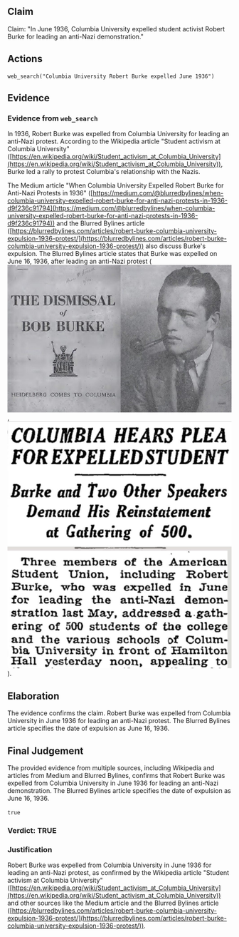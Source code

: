 ## Claim
Claim: "In June 1936, Columbia University expelled student activist Robert Burke for leading an anti-Nazi demonstration."

## Actions
```
web_search("Columbia University Robert Burke expelled June 1936")
```

## Evidence
### Evidence from `web_search`
In 1936, Robert Burke was expelled from Columbia University for leading an anti-Nazi protest. According to the Wikipedia article "Student activism at Columbia University" ([https://en.wikipedia.org/wiki/Student_activism_at_Columbia_University](https://en.wikipedia.org/wiki/Student_activism_at_Columbia_University)), Burke led a rally to protest Columbia's relationship with the Nazis.

The Medium article "When Columbia University Expelled Robert Burke for Anti-Nazi Protests in 1936" ([https://medium.com/@blurredbylines/when-columbia-university-expelled-robert-burke-for-anti-nazi-protests-in-1936-d9f236c91794](https://medium.com/@blurredbylines/when-columbia-university-expelled-robert-burke-for-anti-nazi-protests-in-1936-d9f236c91794)) and the Blurred Bylines article ([https://blurredbylines.com/articles/robert-burke-columbia-university-expulsion-1936-protest/](https://blurredbylines.com/articles/robert-burke-columbia-university-expulsion-1936-protest/)) also discuss Burke's expulsion. The Blurred Bylines article states that Burke was expelled on June 16, 1936, after leading an anti-Nazi protest (![image 11245](media/2025-08-30_23-44-1756597472-947432.jpg), ![image 11249](media/2025-08-30_23-44-1756597482-583647.jpg)).


## Elaboration
The evidence confirms the claim. Robert Burke was expelled from Columbia University in June 1936 for leading an anti-Nazi protest. The Blurred Bylines article specifies the date of expulsion as June 16, 1936.


## Final Judgement
The provided evidence from multiple sources, including Wikipedia and articles from Medium and Blurred Bylines, confirms that Robert Burke was expelled from Columbia University in June 1936 for leading an anti-Nazi demonstration. The Blurred Bylines article specifies the date of expulsion as June 16, 1936.

`true`


### Verdict: TRUE

### Justification
Robert Burke was expelled from Columbia University in June 1936 for leading an anti-Nazi protest, as confirmed by the Wikipedia article "Student activism at Columbia University" ([https://en.wikipedia.org/wiki/Student_activism_at_Columbia_University](https://en.wikipedia.org/wiki/Student_activism_at_Columbia_University)) and other sources like the Medium article and the Blurred Bylines article ([https://blurredbylines.com/articles/robert-burke-columbia-university-expulsion-1936-protest/](https://blurredbylines.com/articles/robert-burke-columbia-university-expulsion-1936-protest/)).
